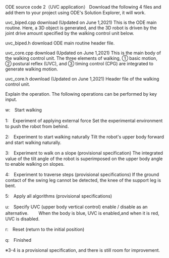 ODE source code 2（UVC application）
Download the following 4 files and add them to your project using ODE's Solution Explorer,
it will work.

uvc_biped.cpp download (Updated on June 1,2021)
This is the ODE main routine. Here, a 3D object is generated,
and the 3D robot is driven by the joint drive amount specified by the walking control unit below.

uvc_biped.h download
ODE main routine header file.

uvc_core.cpp download (Updated on June 1,2021)
This is the main body of the walking control unit. The three elements of walking,
① basic motion, ② postural reflex (UVC), and ③ timing control (CPG) are integrated
to generate walking motion.

uvc_core.h download (Updated on June 1,2021)
Header file of the walking control unit.

Explain the operation.
The following operations can be performed by key input.

w:　Start walking

1:　Experiment of applying external force
Set the experimental environment to push the robot from behind.

2:　Experiment to start walking naturally
Tilt the robot's upper body forward and start walking naturally.

3:　Experiment to walk on a slope (provisional specification)
The integrated value of the tilt angle of the robot is superimposed on the upper body angle to enable walking on slopes.

4:　Experiment to traverse steps (provisional specifications)
If the ground contact of the swing leg cannot be detected, the knee of the support leg is bent.

5:　Apply all algorithms (provisional specifications)

u:　Specify UVC (upper body vertical control) enable / disable as an alternative.
　　When the body is blue, UVC is enabled,and when it is red, UVC is disabled.

r:　Reset (return to the initial position)

q:　Finished

※3-4 is a provisional specification, and there is still room for improvement.
